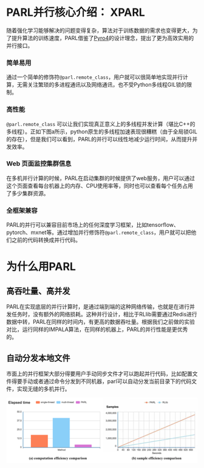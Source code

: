 # **PARL并行核心介绍： XPARL**

随着强化学习能够解决的问题变得复杂，算法对于训练数据的需求也变得更大，为了提升算法的训练速度，PARL借鉴了[Pyro4](https://github.com/irmen/Pyro4)的设计理念，提出了更为高效实用的并行接口。

### 简单易用
通过一个简单的修饰符`@parl.remote_class`，用户就可以很简单地实现并行计算，无需关注繁琐的多进程通讯以及网络通讯，也不受Python多线程GIL锁的限制。

### 高性能
`@parl.remote_class` 可以让我们实现真正意义上的多线程并发计算（堪比C++的多线程）。正如下图a所示，python原生的多线程加速表现很糟糕（由于全局锁GIL的存在），但是我们可以看到，PARL的并行可以线性地减少运行时间，从而提升并发效率。

### Web 页面监控集群信息
在多机并行计算的时候，PARL在启动集群的时候提供了web服务，用户可以通过这个页面查看每台机器上的内存、CPU使用率等，同时也可以查看每个任务占用了多少集群资源。

### 全框架兼容
PARL的并行可以兼容目前市场上的任何深度学习框架，比如tensorflow、pytorch、mxnet等。通过增加并行修饰符`@parl.remote_class`，用户就可以把他们之前的代码转换成并行代码。


# 为什么用PARL

## 高吞吐量、高并发
PARL在实现底层的并行计算时，是通过端到端的这种网络传输，也就是在进行并发任务时，没有额外的网络损耗。这种并行设计，相比于RLlib需要通过Redis进行数据中转，PARL在同样的时间内，有更高的数据吞吐量。根据我们之前做的实验对比，运行同样的IMPALA算法，在同样的机器上，PARL的并行性能是更优秀的。


## 自动分发本地文件
市面上的并行框架大部分得要用户手动同步文件才可以跑起并行代码，比如配置文件得要手动或者通过命令分发到不同机器，parl可以自动分发当前目录下的代码文件，实现无缝的多机并行。

<img src="../../parallel_training/comparison.png" width="1000"/>
